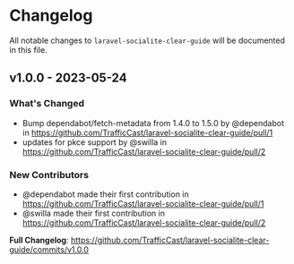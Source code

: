 # Changelog

All notable changes to `laravel-socialite-clear-guide` will be documented in this file.

## v1.0.0 - 2023-05-24

### What's Changed

- Bump dependabot/fetch-metadata from 1.4.0 to 1.5.0 by @dependabot in https://github.com/TrafficCast/laravel-socialite-clear-guide/pull/1
- updates for pkce support by @swilla in https://github.com/TrafficCast/laravel-socialite-clear-guide/pull/2

### New Contributors

- @dependabot made their first contribution in https://github.com/TrafficCast/laravel-socialite-clear-guide/pull/1
- @swilla made their first contribution in https://github.com/TrafficCast/laravel-socialite-clear-guide/pull/2

**Full Changelog**: https://github.com/TrafficCast/laravel-socialite-clear-guide/commits/v1.0.0
